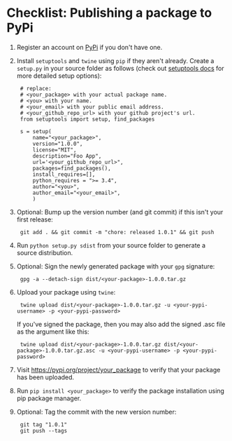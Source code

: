 # Checklist: Publishing a package to PyPi

1. Register an account on [PyPi](https://pypi.org/) if you don't have one.
2. Install `setuptools` and `twine` using `pip` if they aren't already. Create a `setup.py` in your source folder as follows (check out [setuptools docs](https://setuptools.readthedocs.io) for more detailed setup options):

		# replace:
		# <your_package> with your actual package name.
		# <you> with your name.
		# <your_email> with your public email address.
		# <your_github_repo_url> with your github project's url.
		from setuptools import setup, find_packages
		
		s = setup(
			name="<your_package>",
			version="1.0.0",
			license="MIT",
			description="Foo App",
			url='<your_github_repo_url>",
			packages=find_packages(),
			install_requires=[],
			python_requires = ">= 3.4",
			author="<you>",
			author_email="<your_email>",
			)


3. Optional: Bump up the version number (and git commit) if this isn't your first release:

		git add . && git commit -m "chore: released 1.0.1" && git push

4. Run `python setup.py sdist` from your source folder to generate a source distribution.
5. Optional: Sign the newly generated package with your `gpg` signature:

		gpg -a --detach-sign dist/<your-package>-1.0.0.tar.gz
	
6. Upload your package using `twine`:

		twine upload dist/<your-package>-1.0.0.tar.gz -u <your-pypi-username> -p <your-pypi-password>
	
	If you've signed the package, then you may also add the signed .asc file as the argument like this:
	
		twine upload dist/<your-package>-1.0.0.tar.gz dist/<your-package>-1.0.0.tar.gz.asc -u <your-pypi-username> -p <your-pypi-password>

7. Visit <https://pypi.org/project/your_package> to verify that your package has been uploaded.
8. Run `pip install <your_package>` to verify the package installation using pip package manager.
9. Optional: Tag the commit with the new version number:

		git tag "1.0.1"
		git push --tags